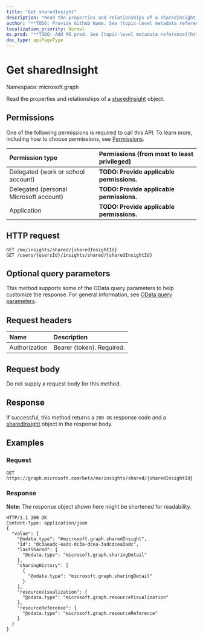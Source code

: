```yaml
---
title: "Get sharedInsight"
description: "Read the properties and relationships of a sharedInsight object."
author: "**TODO: Provide Github Name. See [topic-level metadata reference](https://msgo.azurewebsites.net/add/document/guidelines/metadata.html#topic-level-metadata)**"
localization_priority: Normal
ms.prod: "**TODO: Add MS prod. See [topic-level metadata reference](https://msgo.azurewebsites.net/add/document/guidelines/metadata.html#topic-level-metadata)**"
doc_type: apiPageType
---
```


# Get sharedInsight

Namespace: microsoft.graph

Read the properties and relationships of a [sharedInsight](../resources/sharedinsight.md) object.

## Permissions
One of the following permissions is required to call this API. To learn more, including how to choose permissions, see [Permissions](/concepts/permissions-reference.md).

|Permission type|Permissions (from most to least privileged)|
|:---|:---|
|Delegated (work or school account)|**TODO: Provide applicable permissions.**|
|Delegated (personal Microsoft account)|**TODO: Provide applicable permissions.**|
|Application|**TODO: Provide applicable permissions.**|

## HTTP request

<!-- {
  "blockType": "ignored"
}
-->
``` http
GET /me/insights/shared/{sharedInsightId}
GET /users/{usersId}/insights/shared/{sharedInsightId}
```

## Optional query parameters
This method supports some of the OData query parameters to help customize the response. For general information, see [OData query parameters](/graph/query-parameters).

## Request headers
|Name|Description|
|:---|:---|
|Authorization|Bearer {token}. Required.|

## Request body
Do not supply a request body for this method.

## Response

If successful, this method returns a `200 OK` response code and a [sharedInsight](../resources/sharedinsight.md) object in the response body.

## Examples

### Request
<!-- {
  "blockType": "request",
  "name": "get_sharedinsight"
}
-->
``` http
GET https://graph.microsoft.com/beta/me/insights/shared/{sharedInsightId}
```

### Response
**Note:** The response object shown here might be shortened for readability.
<!-- {
  "blockType": "response",
  "truncated": true,
  "@odata.type": "microsoft.graph.sharedInsight"
}
-->
``` http
HTTP/1.1 200 OK
Content-Type: application/json
{
  "value": {
    "@odata.type": "#microsoft.graph.sharedInsight",
    "id": "dc3aeadc-eadc-dc3a-dcea-3adcdcea3adc",
    "lastShared": {
      "@odata.type": "microsoft.graph.sharingDetail"
    },
    "sharingHistory": [
      {
        "@odata.type": "microsoft.graph.sharingDetail"
      }
    ],
    "resourceVisualization": {
      "@odata.type": "microsoft.graph.resourceVisualization"
    },
    "resourceReference": {
      "@odata.type": "microsoft.graph.resourceReference"
    }
  }
}
```

